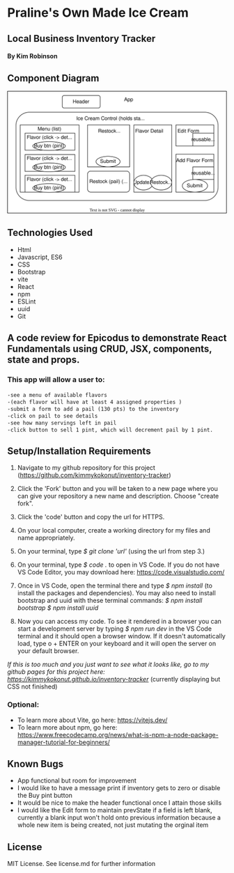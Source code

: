 # Praline's Own Made Ice Cream
## Local Business Inventory Tracker

#### By Kim Robinson

## Component Diagram
 ![Diagram of components](src/assets/diagram.drawio.svg)

## Technologies Used

* Html
* Javascript, ES6
* CSS
* Bootstrap
* vite
* React
* npm 
* ESLint
* uuid
* Git

## A code review for Epicodus to demonstrate React Fundamentals using CRUD, JSX, components, state and props. 

###  This app will allow a user to:
    -see a menu of available flavors 
    -(each flavor will have at least 4 assigned properties )
    -submit a form to add a pail (130 pts) to the inventory
    -click on pail to see details
    -see how many servings left in pail
    -click button to sell 1 pint, which will decrement pail by 1 pint.

## Setup/Installation Requirements

1. Navigate to my github repository for this project (https://github.com/kimmykokonut/inventory-tracker)

2. Click the 'Fork' button and  you will be taken to a new page where you can give your repository a new name and description. Choose "create fork".

3. Click the 'code' button and copy the url for HTTPS.

4. On your local computer, create a working directory for my files and name appropriately.

5. On your terminal, type _$ git clone 'url'_ (using the url from step 3.)

6. On your terminal, type _$ code ._ to open in VS Code.  If you do not have VS Code Editor, you may download here: https://code.visualstudio.com/

7. Once in VS Code, open the terminal there and type _$ npm install_ (to install the packages and dependencies). You may also need to install bootstrap and uuid with these terminal commands: _$ npm install bootstrap_
_$ npm install uuid_

8.  Now you can access my code. To see it rendered in a browser you can start a development server by typing _$ npm run dev_ in the VS Code terminal and it should open a browser window.  If it doesn't automatically load, type o + ENTER on your keyboard and it will open the server on your default browser.

_If this is too much and you just want to see what it looks like, go to my github pages for this project here:  https://kimmykokonut.github.io/inventory-tracker_ (currently displaying but CSS not finished)

### Optional:
* To learn more about Vite, go here: https://vitejs.dev/
* To learn more about npm, go here: https://www.freecodecamp.org/news/what-is-npm-a-node-package-manager-tutorial-for-beginners/

## Known Bugs
* App functional but room for improvement
* I would like to have a message print if inventory gets to zero or disable the Buy pint button
* It would be nice to make the header functional once I attain those skills
* I would like the Edit form to maintain prevState if a field is left blank, currently a blank input won't hold onto previous information because a whole new item is being created, not just mutating the orginal item

## License
MIT License. See license.md for further information